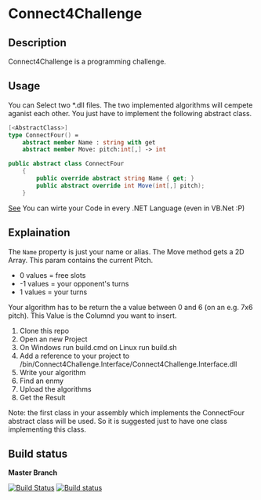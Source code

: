 # Connect4Challenge

## Description
Connect4Challenge is a programming challenge.

## Usage
You can Select two *.dll files. The two implemented algorithms will cempete aganist each other. You just have to implement the following abstract class.

``` fsharp
[<AbstractClass>]
type ConnectFour() =
    abstract member Name : string with get
    abstract member Move: pitch:int[,] -> int
```

``` csharp
public abstract class ConnectFour
    {
        public override abstract string Name { get; }
        public abstract override int Move(int[,] pitch);
    }
```
[See](https://github.com/Jallah/Connect4Challenge/blob/master/src/Connect4Challenge.Interface/ConnectFour.fs)
You can wirte your Code in every .NET Language (even in VB.Net :P)

## Explaination
The ``Name`` property is just your name or alias. The Move method gets a 2D Array. This param contains the current Pitch.

* 0 values = free slots
* -1 values = your opponent's turns
* 1 values = your turns

Your algorithm has to be return the a value between 0 and 6 (on an e.g. 7x6 pitch). This Value is the Columnd you want to insert.

1. Clone this repo
2. Open an new Project
3. On Windows run build.cmd on Linux run build.sh
4. Add a reference to your project to /bin/Connect4Challenge.Interface/Connect4Challenge.Interface.dll
5. Write your algorithm
6. Find an enmy
7. Upload the algorithms
8. Get the Result

Note: the first class in your assembly which implements the ConnectFour abstract class will be used. So it is suggested just to have one
class implementing this class.

## Build status

**Master Branch**

[![Build Status](https://travis-ci.org/Jallah/Connect4Challenge.svg?branch=master)](https://travis-ci.org/Jallah/Connect4Challenge)
[![Build status](https://ci.appveyor.com/api/projects/status/tngsbj4u54o90fit/branch/master?svg=true)](https://ci.appveyor.com/project/Jallah/connect4challenge/branch/master)

